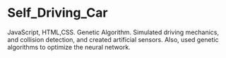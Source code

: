 # Self_Driving_Car

JavaScript, HTML,CSS. 
Genetic Algorithm. Simulated driving mechanics, and collision detection, and created artificial sensors.
Also, used genetic algorithms to optimize the neural network. 
